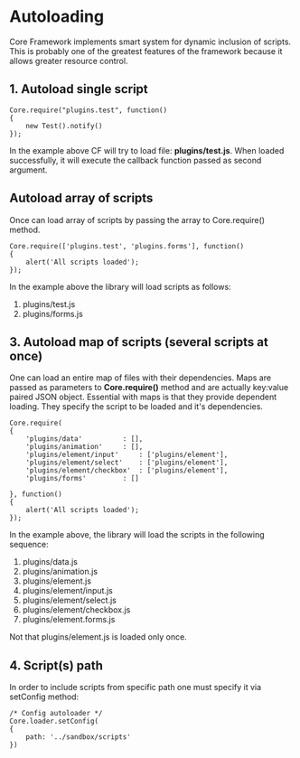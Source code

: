 # Autoloading #

Core Framework implements smart system for dynamic inclusion of scripts. This is probably one of the greatest features of the framework because it allows greater resource control.


## 1. Autoload single script ##
```
Core.require("plugins.test", function()
{
	new Test().notify()
});
```

In the example above CF will try to load file: **plugins/test.js**. When loaded successfully, it will execute the callback function passed as second argument.

## Autoload array of scripts ##
Once can load array of scripts by passing the array to Core.require() method.
```
Core.require(['plugins.test', 'plugins.forms'], function()
{
	alert('All scripts loaded');
});
```

In the example above the library will load scripts as follows:
  1. plugins/test.js
  1. plugins/forms.js

## 3. Autoload map of scripts (several scripts at once) ##
One can load an entire map of files with their dependencies. Maps are passed as parameters to **Core.require()** method and are actually key:value paired JSON object. Essential with maps is that they provide dependent loading. They specify the script to be loaded and it's dependencies.


```
Core.require(
{
	'plugins/data'			: [],
	'plugins/animation'		: [],
	'plugins/element/input'		: ['plugins/element'],
	'plugins/element/select'	: ['plugins/element'],
	'plugins/element/checkbox'	: ['plugins/element'],
	'plugins/forms'			: []
	
}, function()
{
	alert('All scripts loaded');
});
```

In the example above, the library will load the scripts in the following sequence:
  1. plugins/data.js
  1. plugins/animation.js
  1. plugins/element.js
  1. plugins/element/input.js
  1. plugins/element/select.js
  1. plugins/element/checkbox.js
  1. plugins/element.forms.js

Not that plugins/element.js is loaded only once.

## 4. Script(s) path ##
In order to include scripts from specific path one must specify it via setConfig method:
```
/* Config autoloader */
Core.loader.setConfig(
{
	path: '../sandbox/scripts'
})
```